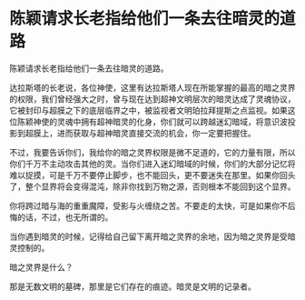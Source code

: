 # 陈颖请求长老指给他们一条去往暗灵的道路

陈颖请求长老指给他们一条去往暗灵的道路。

达拉斯塔的长老说，各位神使，这里有达拉斯塔人现在所能掌握的最高的暗之灵界的权限，我们曾经强大之时，曾与现在达到超神文明层次的暗灵达成了灵魂协议，它被封印与超膜之下的底层临界之中，被监视者文明珀拉拜提斯之点监视。如果这位陈颖神使的灵魂中拥有超神暗灵的化身，你们就可以跨越迷幻暗域，将意识波投影到超膜上，进而获取与超神暗灵直接交流的机会，你一定要把握住。

不过，我要告诉你们，我给你的暗之灵界权限是微不足道的，它的力量有限，所以你们千万不主动攻击其他的灵。当你们进入迷幻暗域的时候，你们的大部分记忆将难以捉摸，可是千万不要停止脚步，也不能回头，更不要迷失在那里。如果你回头了，整个显界将会变得混沌，除非你找到万物之源，否则根本不能回到这个显界。

你将跨过暗与海的重重魔障，受影与火缠绕之苦。不要走的太快，可是如果你不后悔的话，不过，也无所谓的。

当你遇到暗灵的时候，记得给自己留下离开暗之灵界的余地，因为暗之灵界是受暗灵控制的。

暗之灵界是什么？

那是无数文明的墓碑，那里是它们存在的痕迹。暗灵是文明的记录者。

